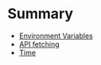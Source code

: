 # Summary

- [Environment Variables](./env_vars.md)
- [API fetching](./api_fetching.md)
- [Time](./time.md)
